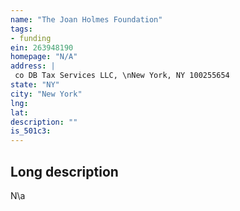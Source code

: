 ```yaml
---
name: "The Joan Holmes Foundation"
tags:
- funding
ein: 263948190
homepage: "N/A"
address: |
 co DB Tax Services LLC, \nNew York, NY 100255654
state: "NY"
city: "New York"
lng: 
lat: 
description: ""
is_501c3: 
---
```


## Long description

N\a
